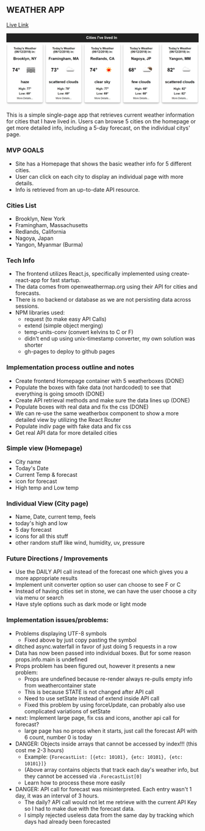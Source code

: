 ## WEATHER APP
[Live Link](http://heinhtetps.info/weather-test/)

![alt text](https://github.com/heinhtetPS/weather-test/blob/master/public/preview.jpg "preview")

This is a simple single-page app that retrieves current weather information for cities that I have lived in. Users can browse 5 cities on the homepage or get more detailed info, including a 5-day forecast, on the individual citys' page.

### MVP GOALS
- Site has a Homepage that shows the basic weather info for 5 different cities.
- User can click on each city to display an individual page with more details.
- Info is retrieved from an up-to-date API resource.

### Cities List
- Brooklyn, New York
- Framingham, Massachusetts
- Redlands, California
- Nagoya, Japan
- Yangon, Myanmar (Burma)

### Tech Info
- The frontend utilizes React.js, specifically implemented using create-react-app for fast startup.
- The data comes from openweathermap.org using their API for cities and forecasts.
- There is no backend or database as we are not persisting data across sessions.
- NPM libraries used:
  - request (to make easy API Calls)
  - extend (simple object merging)
  - temp-units-conv (convert kelvins to C or F)
  - didn't end up using unix-timestamp converter, my own solution was shorter
  - gh-pages to deploy to github pages

### Implementation process outline and notes
- Create frontend Homepage container with 5 weatherboxes (DONE)
- Populate the boxes with fake data (not hardcoded) to see that everything is going smooth (DONE)
- Create API retrieval methods and make sure the data lines up (DONE)
- Populate boxes with real data and fix the css (DONE)
- We can re-use the same weatherbox component to show a more detailed view by utilizing the React Router
- Populate indiv page with fake data and fix css
- Get real API data for more detailed cities

### Simple view (Homepage)
- City name
- Today's Date
- Current Temp & forecast
- icon for forecast
- High temp and Low temp

### Individual View (City page)
- Name, Date, current temp, feels
- today's high and low
- 5 day forecast
- icons for all this stuff
- other random stuff like wind, humidity, uv, pressure

### Future Directions / Improvements
- Use the DAILY API call instead of the forecast one which gives you a more appropriate results
- Implement unit converter option so user can choose to see F or C
- Instead of having cities set in stone, we can have the user choose a city via menu or search
- Have style options such as dark mode or light mode

### Implementation issues/problems:
- Problems displaying UTF-8 symbols
  - Fixed above by just copy pasting the symbol
- ditched async.waterfall in favor of just doing 5 requests in a row
- Data has now been passed into individual boxes. But for some reason props.info.main is undefined
- Props problem has been figured out, however it presents a new problem:
  - Props are undefined because re-render always re-pulls empty info from weathercontainer state
  - This is because STATE is not changed after API call
  - Need to use setState instead of extend inside API call
  - Fixed this problem by using forceUpdate, can probably also use complicated variations of setState
- next: Implement large page, fix css and icons, another api call for forecast?
  - large page has no props when it starts, just call the forecast API with 6 count, number 0 is today
- DANGER: Objects inside arrays that cannot be accessed by index!!! (this cost me 2-3 hours)
  - Example: `{ForecastList: [{etc: 10101}, {etc: 10101}, {etc: 10101}]}` 
  - (Above array contains objects that track each day's weather info, but they cannot be accessed via `.ForecastList[0]`
  - Learn how to process these more easily
- DANGER: API call for forecast was misinterpreted. Each entry wasn't 1 day, it was an interval of 3 hours.
  - The daily? API call would not let me retrieve with the current API Key so I had to make due with the forecast data.
  - I simply rejected useless data from the same day by tracking which days had already been forecasted
